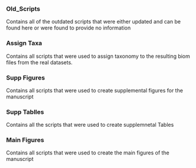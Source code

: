 ### Old_Scripts
Contains all of the outdated scripts that were either updated and can be found here or were found to provide no information
### Assign Taxa
Contains all scripts that were used to assign taxonomy to the resulting biom files from the real datasets.
### Supp Figures
Contains all scripts that were used to create supplemental figures for the manuscript
### Supp Tablles
Contains all the scripts that were used to create supplemnetal Tables
### Main Figures
Contains all scripts that were used to create the main figures of the manuscript
